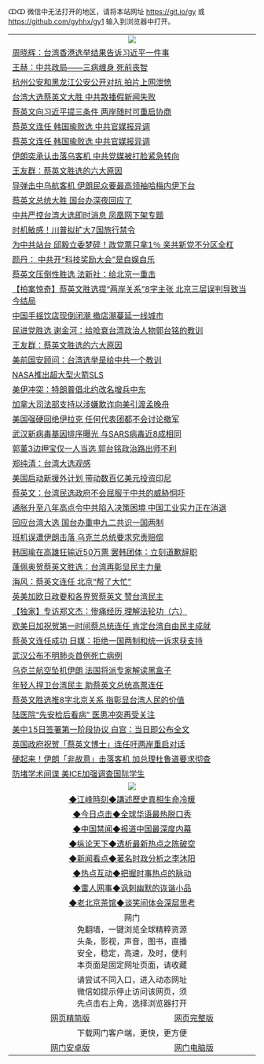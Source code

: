 ↀↀ 微信中无法打开的地区，请将本站网址 https://git.io/gy 或 https://github.com/gyhhx/gy1 输入到浏览器中打开。 

 <table>

  <tr>
    <td colspan="2" align=center><img src="https://cdn.jsdelivr.net/gh/gyoupiodf/im1/20190822-2.jpg"></td>
 </tr>
<tr><td colspan="2" align="left"><a href="https://xball.casa/oo.aspx?name=c1116816&key=eqxowaguscvmxdgc&from=gy">周晓辉：台湾香港选举结果告诉习近平一件事</a></td></tr>
<tr><td colspan="2" align="left"><a href="https://xball.casa/oo.aspx?name=c1116803&key=eqxowaguscvmxdgc&from=gy">王赫：中共政局——三病缠身 死前丧智</a></td></tr>
<tr><td colspan="2" align="left"><a href="https://xball.casa/oo.aspx?name=c1116817&key=eqxowaguscvmxdgc&from=gy">杭州公安和黑龙江公安公开对抗 拍片上网泄愤</a></td></tr>
<tr><td colspan="2" align="left"><a href="https://xball.casa/oo.aspx?name=c1116814&key=eqxowaguscvmxdgc&from=gy">台湾大选蔡英文大胜 中共散播假新闻失败</a></td></tr>
<tr><td colspan="2" align="left"><a href="https://xball.casa/oo.aspx?name=c1116774&key=eqxowaguscvmxdgc&from=gy">蔡英文向习近平提三条件 两岸随时可重启协商</a></td></tr>
<tr><td colspan="2" align="left"><a href="https://xball.casa/oo.aspx?name=c1116754&key=eqxowaguscvmxdgc&from=gy">蔡英文连任 韩国瑜败选 中共官媒报异调</a></td></tr>
<tr><td colspan="2" align="left"><a href="https://xball.casa/oo.aspx?name=c1116798&key=eqxowaguscvmxdgc&from=gy">蔡英文连任 韩国瑜败选 中共官媒报异调</a></td></tr>
<tr><td colspan="2" align="left"><a href="https://xball.casa/oo.aspx?name=c1116818&key=eqxowaguscvmxdgc&from=gy">伊朗突承认击落乌客机 中共党媒被打脸紧急转向</a></td></tr>
<tr><td colspan="2" align="left"><a href="https://xball.casa/oo.aspx?name=c1116804&key=eqxowaguscvmxdgc&from=gy">王友群：蔡英文胜选的六大原因</a></td></tr>
<tr><td colspan="2" align="left"><a href="https://xball.casa/oo.aspx?name=c1116796&key=eqxowaguscvmxdgc&from=gy">导弹击中乌航客机 伊朗民众要最高领袖哈梅内伊下台</a></td></tr>
<tr><td colspan="2" align="left"><a href="https://xball.casa/oo.aspx?name=c1116778&key=eqxowaguscvmxdgc&from=gy">蔡英文总统大胜 国台办深夜回应了</a></td></tr>
<tr><td colspan="2" align="left"><a href="https://xball.casa/oo.aspx?name=c1116799&key=eqxowaguscvmxdgc&from=gy">中共严控台湾大选即时消息 凤凰网下架专题</a></td></tr>
<tr><td colspan="2" align="left"><a href="https://xball.casa/oo.aspx?name=c1116807&key=eqxowaguscvmxdgc&from=gy">时机敏感！川普拟扩大7国旅行禁令</a></td></tr>
<tr><td colspan="2" align="left"><a href="https://xball.casa/oo.aspx?name=c1116785&key=eqxowaguscvmxdgc&from=gy">为中共站台 邱毅立委梦碎！政党票只拿1％ 亲共新党不分区全杠</a></td></tr>
<tr><td colspan="2" align="left"><a href="https://xball.casa/oo.aspx?name=c1116802&key=eqxowaguscvmxdgc&from=gy">颜丹： 中共开“科技奖励大会”是自娱自乐</a></td></tr>
<tr><td colspan="2" align="left"><a href="https://xball.casa/oo.aspx?name=c1116765&key=eqxowaguscvmxdgc&from=gy">蔡英文压倒性胜选 法新社：给北京一重击</a></td></tr>
<tr><td colspan="2" align="left"><a href="https://xball.casa/oo.aspx?name=c1116820&key=eqxowaguscvmxdgc&from=gy">【拍案惊奇】蔡英文胜选提“两岸关系”8字主张 北京三层误判导致当今结局</a></td></tr>
<tr><td colspan="2" align="left"><a href="https://xball.casa/oo.aspx?name=c1116821&key=eqxowaguscvmxdgc&from=gy">中国手摇饮店现倒闭潮 撤店潮蔓延一线城市</a></td></tr>
<tr><td colspan="2" align="left"><a href="https://xball.casa/oo.aspx?name=c1116805&key=eqxowaguscvmxdgc&from=gy">民进党胜选 谢金河：给呛衰台湾政治人物郭台铭的教训</a></td></tr>
<tr><td colspan="2" align="left"><a href="https://xball.casa/oo.aspx?name=c1116788&key=eqxowaguscvmxdgc&from=gy">王友群：蔡英文胜选的六大原因</a></td></tr>
<tr><td colspan="2" align="left"><a href="https://xball.casa/oo.aspx?name=c1116800&key=eqxowaguscvmxdgc&from=gy">美前国安顾问：台湾选举是给中共一个教训</a></td></tr>
<tr><td colspan="2" align="left"><a href="https://xball.casa/oo.aspx?name=c1116809&key=eqxowaguscvmxdgc&from=gy">NASA推出超大型火箭SLS</a></td></tr>
<tr><td colspan="2" align="left"><a href="https://xball.casa/oo.aspx?name=c1116822&key=eqxowaguscvmxdgc&from=gy">美伊冲突：特朗普倡北约改名增兵中东</a></td></tr>
<tr><td colspan="2" align="left"><a href="https://xball.casa/oo.aspx?name=c1116784&key=eqxowaguscvmxdgc&from=gy">加拿大司法部支持以涉嫌欺诈向美引渡孟晚舟</a></td></tr>
<tr><td colspan="2" align="left"><a href="https://xball.casa/oo.aspx?name=c1116806&key=eqxowaguscvmxdgc&from=gy">美国强硬回绝伊拉克 任何代表团都不会讨论撤军</a></td></tr>
<tr><td colspan="2" align="left"><a href="https://xball.casa/oo.aspx?name=c1116823&key=eqxowaguscvmxdgc&from=gy">武汉新病毒基因排序曝光 与SARS病毒近8成相同</a></td></tr>
<tr><td colspan="2" align="left"><a href="https://xball.casa/oo.aspx?name=c1116797&key=eqxowaguscvmxdgc&from=gy">郭董3边押宝仅一人当选 郭台铭政治路出师不利</a></td></tr>
<tr><td colspan="2" align="left"><a href="https://xball.casa/oo.aspx?name=c1116815&key=eqxowaguscvmxdgc&from=gy">郑纯清：台湾大选观感</a></td></tr>
<tr><td colspan="2" align="left"><a href="https://xball.casa/oo.aspx?name=c1116810&key=eqxowaguscvmxdgc&from=gy">美国启动新援外计划 带动数百亿美元投资印尼</a></td></tr>
<tr><td colspan="2" align="left"><a href="https://xball.casa/oo.aspx?name=c1116786&key=eqxowaguscvmxdgc&from=gy">蔡英文：台湾民选政府不会屈服于中共的威胁恫吓</a></td></tr>
<tr><td colspan="2" align="left"><a href="https://xball.casa/oo.aspx?name=c1116775&key=eqxowaguscvmxdgc&from=gy">通胀升至八年高点令中共陷入决策困境 中国工业实力正在消退</a></td></tr>
<tr><td colspan="2" align="left"><a href="https://xball.casa/oo.aspx?name=c1116753&key=eqxowaguscvmxdgc&from=gy">回应台湾大选 国台办重申九二共识一国两制</a></td></tr>
<tr><td colspan="2" align="left"><a href="https://xball.casa/oo.aspx?name=c1116783&key=eqxowaguscvmxdgc&from=gy">班机误遭伊朗击落 乌克兰总统要求究责赔偿</a></td></tr>
<tr><td colspan="2" align="left"><a href="https://xball.casa/oo.aspx?name=c1116793&key=eqxowaguscvmxdgc&from=gy">韩国瑜在高雄狂输近50万票 罢韩团体：立刻道歉辞职</a></td></tr>
<tr><td colspan="2" align="left"><a href="https://xball.casa/oo.aspx?name=c1116795&key=eqxowaguscvmxdgc&from=gy">蓬佩奥贺蔡英文胜选：台湾再彰显民主力量</a></td></tr>
<tr><td colspan="2" align="left"><a href="https://xball.casa/oo.aspx?name=c1116787&key=eqxowaguscvmxdgc&from=gy">海风：蔡英文连任 北京“帮了大忙”</a></td></tr>
<tr><td colspan="2" align="left"><a href="https://xball.casa/oo.aspx?name=c1116838&key=eqxowaguscvmxdgc&from=gy">英美加欧日政要和各界贺蔡英文 赞台湾民主</a></td></tr>
<tr><td colspan="2" align="left"><a href="https://xball.casa/oo.aspx?name=c1116801&key=eqxowaguscvmxdgc&from=gy">【独家】专访郑文杰：惨痛经历 理解法轮功（六）</a></td></tr>
<tr><td colspan="2" align="left"><a href="https://xball.casa/oo.aspx?name=c1116772&key=eqxowaguscvmxdgc&from=gy">欧美日加祝贺第一时间蔡总统连任 肯定台湾自由民主成就</a></td></tr>
<tr><td colspan="2" align="left"><a href="https://xball.casa/oo.aspx?name=c1116780&key=eqxowaguscvmxdgc&from=gy">蔡英文连任成功 日媒：拒绝一国两制和统一诉求获支持</a></td></tr>
<tr><td colspan="2" align="left"><a href="https://xball.casa/oo.aspx?name=c1116755&key=eqxowaguscvmxdgc&from=gy">武汉公布不明肺炎首例死亡病例</a></td></tr>
<tr><td colspan="2" align="left"><a href="https://xball.casa/oo.aspx?name=c1116808&key=eqxowaguscvmxdgc&from=gy">乌克兰航空坠机伊朗 法国将派专家解读黑盒子</a></td></tr>
<tr><td colspan="2" align="left"><a href="https://xball.casa/oo.aspx?name=c1116752&key=eqxowaguscvmxdgc&from=gy">年轻人捍卫台湾民主 助蔡英文总统高票连任</a></td></tr>
<tr><td colspan="2" align="left"><a href="https://xball.casa/oo.aspx?name=c1116792&key=eqxowaguscvmxdgc&from=gy">蔡英文胜选推8字北京关系 指彰显台湾人民的价值</a></td></tr>
<tr><td colspan="2" align="left"><a href="https://xball.casa/oo.aspx?name=c1116768&key=eqxowaguscvmxdgc&from=gy">陆医院“先安检后看病” 医患冲突再受关注</a></td></tr>
<tr><td colspan="2" align="left"><a href="https://xball.casa/oo.aspx?name=c1116770&key=eqxowaguscvmxdgc&from=gy">美中15日签署第一阶段协议 白宫：当日即公布全文</a></td></tr>
<tr><td colspan="2" align="left"><a href="https://xball.casa/oo.aspx?name=c1116773&key=eqxowaguscvmxdgc&from=gy">英国政府祝贺「蔡英文博士」连任吁两岸重启对话</a></td></tr>
<tr><td colspan="2" align="left"><a href="https://xball.casa/oo.aspx?name=c1116781&key=eqxowaguscvmxdgc&from=gy">硬起来！伊朗「非故意」击落客机 加总理杜鲁道要求彻查</a></td></tr>
<tr><td colspan="2" align="left"><a href="https://xball.casa/oo.aspx?name=c1116813&key=eqxowaguscvmxdgc&from=gy">防堵学术间谍 美ICE加强调查国际学生</a></td></tr>

 <tr>
   <td colspan="2" align=center><img src="https://cdn.jsdelivr.net/gh/gyoupiodf/im1/jf-1.jpg"></td>
  </tr>
   <tr>
   <td colspan="2" align=center> 
<a href="https://xball.casa/oo.aspx?name=c922850&key=eqxowaguscvmxdgc&from=gy&tag=9877">◆江峰時刻◆講述歷史真相生命冷暖</a><br/>
    </td>
  </tr>
   <tr>
   <td colspan="2" align=center> 
<a href="https://xball.casa/oo.aspx?name=c816850&key=eqxowaguscvmxdgc&from=gy&tag=9877">◆今日点击◆全球华语最热脱口秀</a><br/>
    </td>
  </tr>
  <tr>
  <td colspan="2" align=center>
<a href="https://xball.casa/oo.aspx?name=c816860&key=eqxowaguscvmxdgc&from=gy&tag=99733110">◆中国禁闻◆报道中国最深度内幕</a><br/>
   </tr>
  <tr>
     <td colspan="2" align=center>
<a href="https://xball.casa/oo.aspx?name=c816855&key=eqxowaguscvmxdgc&from=gy&tag=997110">◆纵论天下◆透析最新热点之陈破空</a><br/>
   </tr>
   <tr>
      <td colspan="2" align=center>
<a href="https://xball.casa/oo.aspx?name=c838308&key=eqxowaguscvmxdgc&from=gy&tag=9973110">◆新闻看点◆著名时政分析之李沐阳</a><br/>
   </tr>
   <tr>
     <td colspan="2" align=center>
<a href="https://xball.casa/oo.aspx?name=c816852&key=eqxowaguscvmxdgc&from=gy&tag=9733110">◆热点互动◆把握时事热点的脉动</a><br/>
   </tr>
   <tr>
      <td colspan="2" align=center>
<a href="https://xball.casa/oo.aspx?name=c816694&key=eqxowaguscvmxdgc&from=gy&tag=93310">◆雷人网事◆讽刺幽默的诙谐小品</a><br/>
   </tr>
   <tr>
    <td colspan="2" align=center>
<a href="https://xball.casa/oo.aspx?name=c816650&key=eqxowaguscvmxdgc&from=gy&tag=9973110">◆老北京茶馆◆谈笑间体会深层思考</a><br/>
   </tr>
<tr>
    <td colspan="2" align="center">网门<br/>免翻墙，一键浏览全球精粹资源<br/>头条，影视，声音，图书，直播<br/>安全，稳定，高速，及时，便利<br/>本页面是固定网址页面，请收藏</td>
  <tr>
  <tr>
    <td colspan="2" align="center">请尝试不同入口，进入动态网址<br/>微信如提示停止访问该网页，须<br/>先点击右上角，选择浏览器打开</td>
  <tr>  
  <tr>
    <td align="center"><a href="https://gitcdn.xyz/repo/otiny/up/master/show002.htm">网页精简版</a></td>
    <td align="center"><a href="https://gitcdn.xyz/repo/otiny/up/master/show001.htm">网页完整版</a></td>
  </tr>
  <tr>
    <td colspan="2" align="center">下载网门客户端，更快，更方便</td>
  <tr>
  <tr>
    <td align="center"><a href="https://raw.githubusercontent.com/opipe/up/master/oGatea.apk">网门安卓版</a></td>
    <td align="center"><a href="https://raw.githubusercontent.com/opipe/up/master/oGate.zip">网门电脑版</a></td>
  </tr>

</table>

